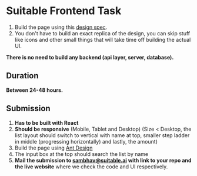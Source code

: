 # Suitable Frontend Task

1. Build the page using this [design spec](https://www.figma.com/proto/bDqEQ5WiwXMKTwAKmJxhqQ/Untitled?node-id=1%3A4&scaling=min-zoom&page-id=0%3A1).
2. You don't have to build an exact replica of the design, you can skip stuff like icons and other small things that will take time off building the actual UI. 

**There is no need to build any backend (api layer, server, database).**

## Duration

**Between 24-48 hours.**

## Submission
1. **Has to be built with React**
2. **Should be responsive** (Mobile, Tablet and Desktop) (Size < Desktop, the list layout should switch to vertical with name at top, smaller step ladder in middle (progressing horizontally) and lastly, the amount)
3. Build the page using [Ant Design](https://ant.design/)
4. The input box at the top should search the list by name
5. **Mail the submission to sambhav@suitable.ai with link to your repo and the live website** where we check the code and UI respectively. 
